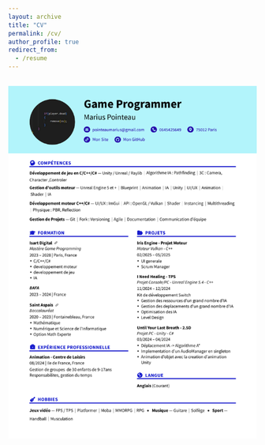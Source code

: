 ```yaml
---
layout: archive
title: "CV"
permalink: /cv/
author_profile: true
redirect_from:
  - /resume
---
```


<br/><img src='/images/CV.png'>